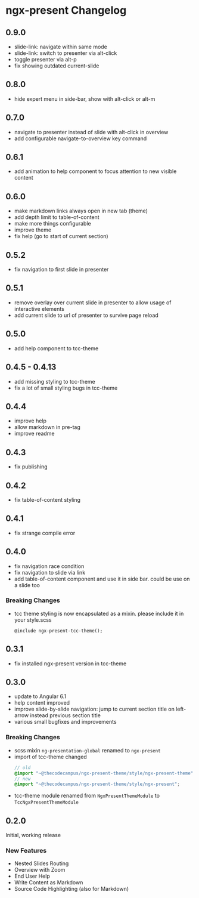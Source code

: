 # ngx-present Changelog

## 0.9.0

* slide-link: navigate within same mode
* slide-link: switch to presenter via alt-click
* toggle presenter via alt-p
* fix showing outdated current-slide 

## 0.8.0

* hide expert menu in side-bar, show with alt-click or alt-m

## 0.7.0

* navigate to presenter instead of slide with alt-click in overview
* add configurable navigate-to-overview key command

## 0.6.1

* add animation to help component to focus attention to new visible content

## 0.6.0

* make markdown links always open in new tab (theme)
* add depth limit to table-of-content
* make more things configurable
* improve theme
* fix help (go to start of current section)

## 0.5.2

* fix navigation to first slide in presenter

## 0.5.1

* remove overlay over current slide in presenter to allow usage of interactive elements
* add current slide to url of presenter to survive page reload

## 0.5.0

* add help component to tcc-theme

## 0.4.5 - 0.4.13

* add missing styling to tcc-theme
* fix a lot of small styling bugs in tcc-theme

## 0.4.4

* improve help
* allow markdown in pre-tag
* improve readme

## 0.4.3

* fix publishing

## 0.4.2

* fix table-of-content styling

## 0.4.1

* fix strange compile error

## 0.4.0

* fix navigation race condition
* fix navigation to slide via link
* add table-of-content component and use it in side bar. could be use on a slide too

### Breaking Changes

* tcc theme styling is now encapsulated as a mixin. please include it in your style.scss
  ```
  @include ngx-present-tcc-theme();
  ``` 

## 0.3.1

* fix installed ngx-present version in tcc-theme

## 0.3.0

* update to Angular 6.1
* help content improved
* improve slide-by-slide navigation: jump to current section title on left-arrow instead previous section title
* various small bugfixes and improvements

### Breaking Changes

* scss mixin `ng-presentation-global` renamed to `ngx-present`
* import of tcc-theme changed
  ```scss
  // old
  @import "~@thecodecampus/ngx-present-theme/style/ngx-present-theme";
  // new
  @import "~@thecodecampus/ngx-present-theme/style/ngx-present";
  ```
* tcc-theme module renamed from `NgxPresentThemeModule` to `TccNgxPresentThemeModule`

## 0.2.0

Initial, working release

### New Features

* Nested Slides Routing
* Overview with Zoom
* End User Help
* Write Content as Markdown
* Source Code Highlighting (also for Markdown) 

